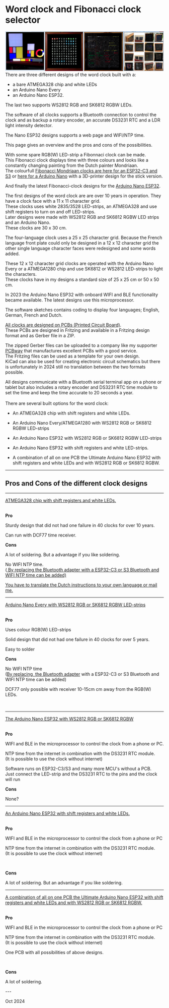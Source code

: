 
<h1 class="auto-style3">Word clock and Fibonacci clock selector</h1>

<img alt="Word clocks" longdesc="Word clocks" src="SelectorPics/Wordclock.jpg" ></a>
There are three different designs of the word clock built with a:
- a bare ATMEGA328 chip and white LEDs<br>
- an Arduino Nano Every <br> 
- an Arduino Nano ESP32.<br>

The last two supports WS2812 RGB and SK6812 RGBW LEDs.<br>

The software of all clocks supports a Bluetooth connection to control the clock and as backup a rotary encoder, an accurate DS3231 RTC and a LDR light intensity detector.<br>

The Nano ESP32 designs supports a web page and WIFI/NTP time.

This page gives an overview and the pros and cons of the possibilities.<br>

With some spare RGB(W) LED-strip a Fibonnaci clock can be made.<br>
This Fibonacci clock displays time with three colours and looks like a constantly changing painting from the Dutch painter Mondriaan.<br>
The colourfull [Fibonacci Mondriaan clocks are here for an ESP32-C3 and S3](https://github.com/ednieuw/Fibonacci-ESP32-C3-S3-Clock)
or [here for a Arduino Nano](https://github.com/ednieuw/Fibonacci-Vierkantekokerklok) with a 3D-printer design for the stick version.<br>

And finally the latest Fibonacci-clock designs for the [Arduino Nano ESP32](https://github.com/ednieuw/Fibonacci-Nano-ESP32-clock). 

The first designs of the word clock are are over 10 years in operation. They have a clock face with a 11 x 11 character grid.<br>
These clocks uses white 2835/3528 LED-strips, an ATMEGA328 and use shift registers to turn on and off LED-strips.<br>
Later designs were made with WS2812 RGB and SK6812 RGBW LED strips and an Arduino Nano.<br>
These clocks are 30 x 30 cm.

The four-language clock uses a 25 x 25 character grid. 
Because the French language front plate could only be designed in a 12 x 12 character grid the other single language character faces were redesigned and some words added.<br>

These 12 x 12 character grid clocks are operated with the Arduino Nano Every or a ATMEGA1280 chip and use SK6812 or WS2812 LED-strips to light the characters.<br>
These clocks have in my designs a standard size of 25 x 25 cm or 50 x 50 cm.  

In 2023 the Arduino Nano ESP32 with onboard WIFI and BLE functionality became available. The latest designs use this microprocessor. 

The software sketches contains coding to display four languages; English, German, French and Dutch.<br>

[All clocks are designed on PCBs (Printed Circuit Board)](https://github.com/ednieuw/NanoESP32PCB). <br>
These PCBs are designed in Fritzing and available in a Fritzing design format and as Gerber file in a ZIP.
	
The zipped Gerber files can be uploaded to a company like my supporter [PCBway](https://PCBWay.com) that manufactures excellent PCBs with a good service.<br>
The Fritzing files can be used as a template for your own design.<br>
KiCad can also be used for creating electronic circuit schematics but there is unfortunately in 2024 still no translation between the two formats possible.</p>

All designs communicate with a Bluetooth serial terminal app on a phone or tablet but also includes a rotary encoder and DS3231 RTC time module to set the time and keep the time accurate to 20 seconds a year.<br><br>
There are several built options for the word clock:
<ul>
	<li>
	<p>An ATMEGA328 chip with shift registers and white LEDs.</p>
	</li>
	<li>
	<p>An Arduino Nano Every/ATMEGA1280 with WS2812 RGB or SK6812 RGBW LED-strips</p>
	</li>
	<li>
	<p>An Arduino Nano ESP32 with WS2812 RGB or SK6812 RGBW	LED-strips</p>
	</li>
	<li>
	<p>An Arduino Nano ESP32 with shift registers and white	LED-strips.</p>
	</li>
	<li>
	<p>A combination of all on one PCB the Ultimate Arduino Nano ESP32 with shift registers and white LEDs and with WS2812 RGB or SK6812 RGBW.</p>
	</li>
</ul>
<hr><H2>Pros and Cons of the different clock designs</H2>
<hr>
<a href="https://github.com/ednieuw/Woordklok-witte-LEDs">ATMEGA328 chip with shift registers and white LEDs.</a>
<br><br>
<p><strong>Pro</strong></p>
<p>Sturdy design that did not had one failure in 40 clocks for over 10 years.</p>
<p>Can run with DCF77 time receiver.</p>
<p><strong>Cons</strong></p>
<p>A lot of soldering. But a advantage if you like soldering.</p>
<p>No WIFI NTP time. <br>(<a href="https://github.com/ednieuw/ESP32SerialNTP-BLE-Clock">
By replacing the Bluetooth adapter with a ESP32-C3 or S3 Bluetooth and WIFI NTP time can be added)

You have to translate the Dutch instructions to your own language or mail me.

<hr>
<a href="https://github.com/ednieuw/Word-Colour-Clock-SK6812-WS2812">Arduino Nano Every with WS2812 RGB or SK6812 RGBW LED-strips</a>
<br><br>
<p><strong>Pro</strong></p>
<p>Uses colour RGB(W) LED-strips</p>
<p>Solid design that did not had one failure in 40 clocks for over 5 years.</p>
<p>Easy to solder</p>
<p><strong>Cons</strong></p>
<p>No WIFI NTP time<br>(<a href="https://github.com/ednieuw/ESP32SerialNTP-BLE-Clock">By 
replacing&nbsp; the Bluetooth adapter</a> with a ESP32-C3 or S3 Bluetooth and 
WIFI NTP time can be added) </p>
<p>DCF77 only possible with receiver 10-15cm cm away from the RGB(W) LEDs.</p>
<p>&nbsp;</p>
<hr>

<a href="https://github.com/ednieuw/Arduino-ESP32-Nano-Wordclock">The Arduino Nano ESP32 with WS2812 RGB or SK6812 RGBW</a> 
<br><br>
<p><strong>Pro</strong></p>
<p>WIFI and BLE in the microprocessor to control the clock from a phone or PC.</p>
<p>NTP time from the internet in combination with the DS3231 RTC module.<br>(It 
is possible to use the clock without internet) </p>
<p>Software runs on ESP32-C3/S3 and many more MCU's without a PCB.<br>
Just connect the LED-strip and the DS3231 RTC to the pins and the clock will run<br></p>
<p><strong>Cons</strong></p>
<p>None?</p>

<hr>

<a href="https://github.com/ednieuw/ESP32ShiftregisterBWclock">An Arduino Nano ESP32 with shift registers and white LEDs.</a>
<br><br>
<p><strong>Pro</strong></p>
<p>WIFI and BLE in the microprocessor to control the clock from a phone or PC</p>
<p>NTP time from the internet in combination with the DS3231 RTC module.<br>(It is possible to use the clock without internet) </p>
<p>&nbsp;</p>
<p><strong>Cons</strong></p>
<p>A lot of soldering. But an advantage if you like soldering.</p>

<hr>

<a href="https://github.com/ednieuw/NanoESP32-BW-RGBW-clock">A combination of all on one PCB the Ultimate Arduino Nano ESP32 with shift registers and white LEDs and with WS2812 RGB or SK6812 RGBW.</a>
<br><br>
<p><strong>Pro</strong></p>
<p>WIFI and BLE in the microprocessor to control the clock from a phone or PC</p>
<p>NTP time from the internet in combination with the DS3231 RTC module.<br>(It is possible to use the clock without internet) </p>
<p>One PCB with all possibilities of above designs.</p>
<p>&nbsp;</p>
<p><strong>Cons</strong></p>
<p>A lot of soldering.</p>
---
<p>Oct 2024</p>


